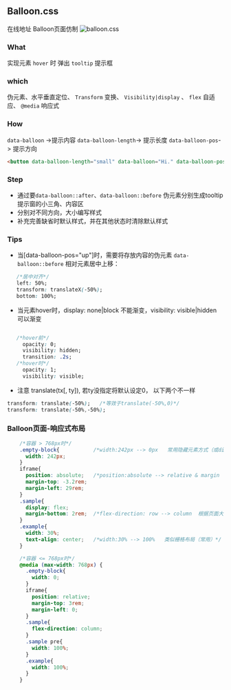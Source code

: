## Balloon.css
在线地址
Balloon页面仿制
![balloon.css](jjjjjjjjjjj)

### What
实现元素 `hover` 时 弹出 `tooltip` 提示框

### which
伪元素、水平垂直定位、 `Transform` 变换、 `Visibility|display` 、 `flex` 自适应、 `@media` 响应式

### How
`data-balloon` ->提示内容 `data-balloon-length`-> 提示长度 `data-balloon-pos`-> 提示方向 
```html
<button data-balloon-length="small" data-balloon="Hi." data-balloon-pos="up">Hover me!</button>
```
### Step
 - 通过要`data-balloon::after`、`data-balloon::before` 伪元素分别生成tooltip提示窗的小三角、内容区
 - 分别对不同方向，大小编写样式
 - 补充完善缺省时默认样式，并在其他状态时清除默认样式

### Tips
 - 当[data-balloon-pos="up"]时，需要将存放内容的伪元素 `data-balloon::before` 相对元素居中上移：
 ```css
	/*居中对齐*/
	left: 50%;
	transform: translateX(-50%);
	bottom: 100%;
 ```
 - 当元素hover时，display: none|block 不能渐变，visibility: visible|hidden 可以渐变

 ```css

	/*hover前*/
	  opacity: 0;
	  visibility: hidden;
	  transition: .2s;
	/*hover时*/
	  opacity: 1;
	  visibility: visible;
 ```

 - 注意 translate(tx[, ty]), 若ty没指定将默认设定0， 以下两个不一样

  ```css
  transform: translate(-50%);	/*等效于translate(-50%,0)*/
  transform: translate(-50%,-50%);
  ```

### Balloon页面-响应式布局

```css
	/*容器 > 768px时*/
	.empty-block{			/*width:242px --> 0px   常用隐藏元素方式（或display:none）*/
	  width: 242px;		
	}
	iframe{
	  position: absolute;	/*position:absolute --> relative & margin  根据页面大小改变定位方式（灵活）*/
	  margin-top: -3.2rem;
	  margin-left: 29rem;
	}
	.sample{
	  display: flex;
	  margin-bottom: 2rem;	/*flex-direction: row --> column  根据页面大小改变flex排序方式（灵活）*/
	}
	.example{
	  width: 30%;
	  text-align: center;	/*width:30% --> 100%   类似栅格布局（常用）*/
	}

	/*容器 <= 768px时*/
	@media (max-width: 768px) {
	  .empty-block{
	    width: 0;
	  }
	  iframe{
	    position: relative;
	    margin-top: 3rem;
	    margin-left: 0;
	  }
	  .sample{
	    flex-direction: column;
	  }
	  .sample pre{
	    width: 100%;
	  }
	  .example{
	    width: 100%;
	  }
	}
```


